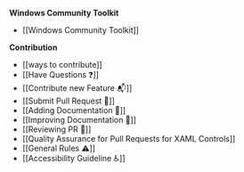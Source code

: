 **Windows Community Toolkit**

* [[Windows Community Toolkit]]


**Contribution**

* [[ways to contribute]]
* [[Have Questions :question:]]
* [[Contribute new Feature 📬]]
* [[Submit Pull Request :rocket:]]
* [[Adding Documentation :page_with_curl:]]
* [[Improving Documentation :page_with_curl:]]
* [[Reviewing PR :book:]]
* [[Quality Assurance for Pull Requests for XAML Controls]]
* [[General Rules :warning:]]
* [[Accessibility Guideline :wheelchair:]]